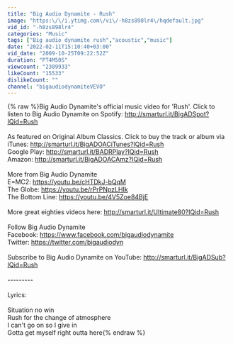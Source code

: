 ```yaml
---
title: "Big Audio Dynamite - Rush"
image: "https:\/\/i.ytimg.com\/vi\/-h8zs898lr4\/hqdefault.jpg"
vid_id: "-h8zs898lr4"
categories: "Music"
tags: ["Big audio dynamite rush","acoustic","music"]
date: "2022-02-11T15:10:40+03:00"
vid_date: "2009-10-25T09:22:52Z"
duration: "PT4M50S"
viewcount: "2389933"
likeCount: "15533"
dislikeCount: ""
channel: "bigaudiodynamiteVEVO"
---
```

{% raw %}Big Audio Dynamite's official music video for 'Rush'. Click to listen to Big Audio Dynamite on Spotify: <a rel="nofollow" target="blank" href="http://smarturl.it/BigADSpot?IQid=Rush">http://smarturl.it/BigADSpot?IQid=Rush</a><br /><br />As featured on Original Album Classics. Click to buy the track or album via iTunes: <a rel="nofollow" target="blank" href="http://smarturl.it/BigADOACiTunes?IQid=Rush">http://smarturl.it/BigADOACiTunes?IQid=Rush</a><br />Google Play: <a rel="nofollow" target="blank" href="http://smarturl.it/BADRPlay?IQid=Rush">http://smarturl.it/BADRPlay?IQid=Rush</a><br />Amazon: <a rel="nofollow" target="blank" href="http://smarturl.it/BigADOACAmz?IQid=Rush">http://smarturl.it/BigADOACAmz?IQid=Rush</a><br /><br />More from Big Audio Dynamite<br />E=MC2: <a rel="nofollow" target="blank" href="https://youtu.be/cHTDkJ-bQqM">https://youtu.be/cHTDkJ-bQqM</a><br />The Globe: <a rel="nofollow" target="blank" href="https://youtu.be/rPrPNpzLHIk">https://youtu.be/rPrPNpzLHIk</a><br />The Bottom Line: <a rel="nofollow" target="blank" href="https://youtu.be/4V5Zoe84BjE">https://youtu.be/4V5Zoe84BjE</a><br /><br />More great eighties videos here: <a rel="nofollow" target="blank" href="http://smarturl.it/Ultimate80?IQid=Rush">http://smarturl.it/Ultimate80?IQid=Rush</a><br /><br />Follow Big Audio Dynamite<br />Facebook: <a rel="nofollow" target="blank" href="https://www.facebook.com/bigaudiodynamite">https://www.facebook.com/bigaudiodynamite</a><br />Twitter: <a rel="nofollow" target="blank" href="https://twitter.com/bigaudiodyn">https://twitter.com/bigaudiodyn</a><br /><br />Subscribe to Big Audio Dynamite on YouTube: <a rel="nofollow" target="blank" href="http://smarturl.it/BigADSub?IQid=Rush">http://smarturl.it/BigADSub?IQid=Rush</a><br /><br />---------<br /><br />Lyrics:<br /><br />Situation no win<br />Rush for the change of atmosphere<br />I can't go on so I give in<br />Gotta get myself right outta here{% endraw %}

